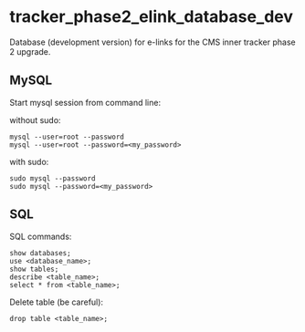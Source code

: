 # tracker_phase2_elink_database_dev

Database (development version) for e-links for the CMS inner tracker phase 2 upgrade.

## MySQL

Start mysql session from command line:

without sudo:
```
mysql --user=root --password
mysql --user=root --password=<my_password>
```

with sudo:
```
sudo mysql --password
sudo mysql --password=<my_password>
```

## SQL

SQL commands:
```
show databases;
use <database_name>;
show tables;
describe <table_name>;
select * from <table_name>;
```

Delete table (be careful):
```
drop table <table_name>;
```

